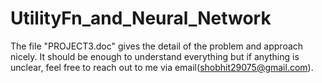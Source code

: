 # UtilityFn_and_Neural_Network

The file "PROJECT3.doc" gives the detail of the problem and approach nicely. It should be enough to understand everything but if anything is unclear, feel free to reach out to me via email(shobhit29075@gmail.com).
